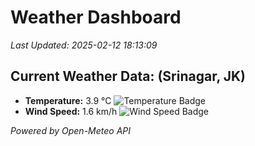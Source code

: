 
# Weather Dashboard

_Last Updated: 2025-02-12 18:13:09_

## Current Weather Data: (Srinagar, JK)
- **Temperature:** 3.9 °C ![Temperature Badge](https://img.shields.io/badge/Temperature-Low%20Temp-blue)
- **Wind Speed:** 1.6 km/h ![Wind Speed Badge](https://img.shields.io/badge/Wind%20Speed-Light%20Wind-blue)

*Powered by Open-Meteo API*
